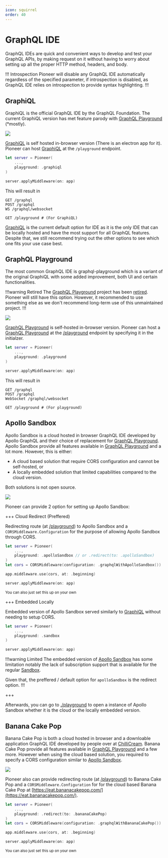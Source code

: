 ```yaml
---
icon: squirrel
order: 40
---
```


# GraphQL IDE

GraphQL IDEs are quick and convenient ways to develop and test your GraphQL APIs, by making request on it without having to worry about setting up all the proper HTTP method, headers, and body.

!!! Introspection
Pioneer will disable any GraphQL IDE automatically regardless of the specified parameter, if introspection is disabled, as GraphQL IDE relies on introspection to provide syntax highlighting.
!!!

## GraphiQL

GraphiQL is the official GraphQL IDE by the GraphQL Foundation. The current GraphiQL version has met feature parody with [GraphQL Playground](#graphql-playground) (\*mostly).

![](/static/graphiql.png)

[GraphiQL](#graphiql) is self hosted in-browser version (There is an electron app for it). Pioneer can host [GraphiQL](#graphiql) at the `/playground` endpoint.

```swift
let server = Pioneer(
    ...,
    playground: .graphiql
)

server.applyMiddleware(on: app)
```

This will result in

```http
GET /graphql
POST /graphql
WS /graphql/websocket

GET /playground # (For GraphiQL)
```

[GraphiQL](#graphiql) is the current default option for IDE as it is the only IDE that can be locally hosted and have the most support for all GraphQL features. Despite that, we still recommend trying out the other options to see which one fits your use case best.

## GraphQL Playground

The most common GraphQL IDE is graphql-playground which is a variant of the original GraphiQL with some added improvement, both UI and certain functionalities.

!!!warning Retired
The [GraphQL Playground](#graphql-playground) project has been [retired](https://github.com/graphql/graphql-playground/issues/1143). Pioneer will still have this option. However, it recommended to use something else as we don't recommend long-term use of this unmaintained project.
!!!

![](/static/playground.png)

[GraphQL Playground](#graphql-playground) is self-hosted in-browser version. Pioneer can host a [GraphQL Playground](#graphql-playground) at the [/playground](http://localhost:8080/playground) endpoint by specifying it in the initialzer.

```swift
let server = Pioneer(
    ...,
    playground: .playground
)

server.applyMiddleware(on: app)
```

This will result in

```http
GET /graphql
POST /graphql
WebSocket /graphql/websocket

GET /playground # (For playground)
```

## Apollo Sandbox

Apollo Sandbox is a cloud hosted in browser GraphQL IDE developed by Apollo GraphQL and their choice of replacement for [GraphQL Playground](#graphql-playground). Apollo Sandbox provide all features available in [GraphQL Playground](#graphql-playground) and a lot more. However, this is either:

- A cloud based solution that require CORS configuration and cannot be self-hosted, or
- A locally embedded solution that limited capabilities compared to the cloud version.

Both solutions is not open source.

![](/static/sandbox.jpeg)

Pioneer can provide 2 option for setting up Apollo Sandbox:

+++ Cloud Redirect (Preffered)

Redirecting route (at [/playground](http://localhost:8080/playground)) to Apollo Sandbox and a `CORSMiddleware.Configuration` for the purpose of allowing Apollo Sandbox through CORS.

```swift
let server = Pioneer(
    ...,
    playground: .apolloSandbox // or .redirect(to: .apolloSandbox)
)
let cors = CORSMiddleware(configuration: .graphqlWithApolloSandbox())

app.middleware.use(cors, at: .beginning)

server.applyMiddleware(on: app)
```

<sub>You can also just set this up on your own</sub>

+++ Embedded Locally

Embedded version of Apollo Sandbox served similarly to [GraphiQL](#graphiql) without needing to setup CORS.

```swift
let server = Pioneer(
    ...,
    playground: .sandbox
)

server.applyMiddleware(on: app)
```

!!!warning Limited
The embedded version of [Apollo Sandbox](https://www.apollographql.com/docs/studio/explorer/sandbox/#embedding-sandbox) has some limitation notably the lack of subscription support that is available for the regular [Sandbox](https://studio.apollographql.com/sandbox/explorer).

Given that, the preffered / default option for `apolloSandbox` is the redirect option.
!!!

+++

Afterwards, you can go to [./playground](http://localhost:8080/playground) to open a instance of Apollo Sandbox whether it is the cloud or the locally embedded version.

## Banana Cake Pop

Banana Cake Pop is both a cloud hosted in browser and a downloable application GraphQL IDE developed by people over at [ChilliCream](https://chillicream.com/). Banana Cake Pop provide all features available in [GraphQL Playground](#graphql-playground) and a few more. However when using the cloud based solution, you required to specify a CORS configuration similar to [Apollo Sandbox](#apollo-sandbox).

![](/static/bananacakepop.png)

Pioneer also can provide redirecting route (at [/playground](http://localhost:8080/playground)) to Banana Cake Pop and a `CORSMiddleware.Configuration` for for the cloud based Banana Cake Pop at [https://eat.bananacakepop.com/](https://eat.bananacakepop.com/).

```swift
let server = Pioneer(
    ...,
    playground: .redirect(to: .bananaCakePop)
)
let cors = CORSMiddleware(configuration: .graphqlWithBananaCakePop())

app.middleware.use(cors, at: .beginning)

server.applyMiddleware(on: app)
```

<sub>You can also just set this up on your own</sub>
